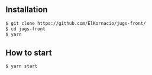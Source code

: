 ## Installation

```bash
$ git clone https://github.com/ElKornacio/jugs-front/
$ cd jugs-front
$ yarn
```

## How to start

```bash
$ yarn start
```
